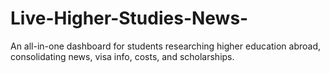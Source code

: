 # Live-Higher-Studies-News-
An all-in-one dashboard for students researching higher education abroad, consolidating news, visa info, costs, and scholarships.

